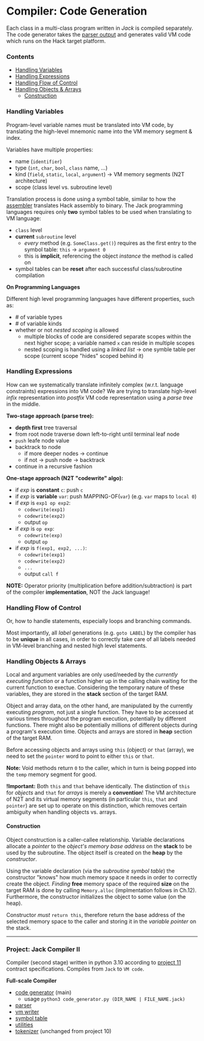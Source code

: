 # Compiler: Code Generation
Each class in a multi-class program written in *Jack* is compiled separately. The code generator takes the [parser output](../notes/compiler_parser.md) and generates valid VM code which runs on the Hack target platform.

### Contents

* [Handling Variables](#handling-variables)
* [Handling Expressions](#handling-expressions)
* [Handling Flow of Control](#handling-flow-of-control)
* [Handling Objects \& Arrays](#handling-objects--arrays)
    * [Construction](#construction)


### Handling Variables

Program-level variable names must be translated into VM code, by translating the high-level mnemonic name into the VM memory segment & index.

Variables have multiple properties:
- name (`identifier`)
- type (`int`, `char`, `bool`, `class` name, ...)
- kind (`field`, `static`, `local`, `argument`) -> VM memory segments (N2T architecture)
- scope (class level vs. subroutine level)

Translation process is done using a symbol table, similar to how the [assembler](../projects/06/symbol_table.py) translates Hack assembly to binary. The Jack programming languages requires only **two** symbol tables to be used when translating to VM language:
- `class` level
- **current** `subroutine` level
    - *every* method (e.g. `SomeClass.get()`) requires as the first entry to the symbol table: `this` -> `argument 0`
    - this is **implicit**, referencing the object *instance* the method is called on
- symbol tables can be **reset** after each successful class/subroutine compilation

**On Programming Languages**

Different high level programming languages have different properties, such as:
- \# of variable types
- \# of variable kinds
- whether or not *nested scoping* is allowed
    - multiple blocks of code are considered separate scopes within the next higher scope; a variable named `x` can reside in multiple scopes
    - nested scoping is handled using a *linked list* -> one symble table per scope (current scope "hides" scoped behind it)


### Handling Expressions

How can we systematically translate infinitely complex (w.r.t. language constraints) expressions into VM code? We are trying to translate high-level *infix* representation into *postfix* VM code representation using a *parse tree* in the middle.

**Two-stage approach (parse tree):**

- **depth first** tree traversal
- from root node traverse down left-to-right until terminal leaf node
- `push` leafe node value
- backtrack to node
    - if more deeper nodes -> continue
    - if not -> push node -> backtrack
- continue in a recursive fashion

**One-stage approach (N2T "codewrite" algo):**

- if *exp* is **constant** `c`: push `c`
- if *exp* is **variable** `var`: push MAPPING-OF(`var`) (e.g. `var` maps to `local 0`)
- if *exp* is `exp1 op exp2`:
    - `codewrite(exp1)`
    - `codewrite(exp2)`
    - output `op`
- if *exp* is `op exp`:
    - `codewrite(exp)`
    - output `op`
- if *exp* is `f(exp1, exp2, ...)`:
    - `codewrite(exp1)`
    - `codewrite(exp2)`
    - `...`
    - output `call f`

**NOTE:** Operator priority (multiplication before addition/subtraction) is part of the compiler **implementation**, NOT the Jack language!


### Handling Flow of Control

Or, how to handle statements, especially loops and branching commands.

Most importantly, all *label* generations (e.g. `goto LABEL`) by the compiler has to be **unique** in all cases, in order to correctly take care of all labels needed in VM-level branching and nested high level statements. 


### Handling Objects \& Arrays

Local and argument variables are only used/needed by the *currently executing function* or a function higher up in the calling chain waiting for the current function to exectue. Considering the temporary nature of these variables, they are stored in the **stack** section of the target RAM.

Object and array data, on the other hand, are manipulated by the currently executing *program*, not just a single function. They have to be accessed at various times throughout the program execution, potentially by different functions. There might also be potentially millions of different objects during a program's execution time. Objects and arrays are stored in **heap** section of the target RAM.

Before accessing objects and arrays using `this` (object) or `that` (array), we need to set the `pointer` word to point to either `this` or `that`.

**Note:** Void methods return `0` to the caller, which in turn is being popped into the `temp` memory segment for good.

**!Important:** Both `this` and `that` behave identically. The distinction of `this` for *objects* and `that` for *arrays* is merely a **convention**! The VM architecture of N2T and its virtual memory segments (in particular `this`, `that` and `pointer`) are set up to operate on this distinction, which removes certain ambiguity when handling objects vs. arrays.


#### Construction

Object construction is a caller-callee relationship. Variable declarations allocate a *pointer* to the *object's memory base address* on the **stack** to be used by the subroutine. The object itself is created on the **heap** by the *constructor*.

Using the variable declaration (via the *subroutine symbol table*) the constructor "knows" how much memory space it needs in order to correctly create the object. *Finding* **free** memory space of the required **size** on the target RAM is done by calling `Memory.alloc` (implmentation follows in Ch.12). Furthermore, the constructor initializes the object to some value (on the heap).

Constructor *must* `return this`, therefore return the base address of the selected memory space to the caller and storing it in the *variable pointer* on the stack.


---
### Project: Jack Compiler II

Compiler (second stage) written in python 3.10 according to [project 11](../projects/11/) contract specifications. Compiles from `Jack` to `VM code`.

**Full-scale Compiler**
* [code generator](../projects/11/code_generator.py) (main)
    * usage `python3 code_generator.py (DIR_NAME | FILE_NAME.jack)`
* [parser](../projects/11/compilation_engine.py)
* [vm writer](../projects/11/vm_writer.py)
* [symbol table](../projects/11/symbol_table.py)
* [utilities](../projects/11/util.py)
* [tokenizer](../projects/10/tokenizer.py) (unchanged from project 10)

